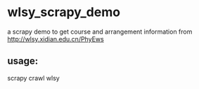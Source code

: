 wlsy_scrapy_demo
===

a scrapy demo to get course and arrangement information from <http://wlsy.xidian.edu.cn/PhyEws>

usage:
---
scrapy crawl wlsy